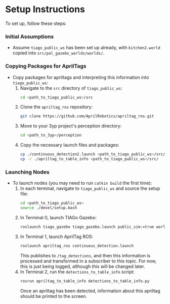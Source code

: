 # Setup Instructions

To set up, follow these steps:

### Initial Assumptions
- Assume `tiago_public_ws` has been set up already, with `kitchen2.world` copied into `src/pal_gazebo_worlds/worlds/`.

### Copying Packages for AprilTags
- Copy packages for apriltags and interpreting this information into `tiago_public_ws`:
  1. Navigate to the `src` directory of `tiago_public_ws`:
     ```bash
     cd <path_to_tiago_public_ws>/src
     ```
  2. Clone the `apriltag_ros` repository:
     ```bash
     git clone https://github.com/AprilRobotics/apriltag_ros.git
     ```
  3. Move to your 3yp project's perception directory:
     ```bash
     cd <path_to_3yp>/perception
     ```
  4. Copy the necessary launch files and packages:
     ```bash
     cp ./continuous_detection2.launch <path_to_tiago_public_ws>/src/apriltag_ros/apriltag_ros/launch/
     cp -r ./apriltag_to_table_info <path_to_tiago_public_ws>/src/
     ```

### Launching Nodes
- To launch nodes (you may need to run `catkin build` the first time):
  1. In each terminal, navigate to `tiago_public_ws` and source the setup file:
     ```bash
     cd <path_to_tiago_public_ws>
     source ./devel/setup.bash
     ```
  2. In Terminal 0, launch TIAGo Gazebo:
     ```bash
     roslaunch tiago_gazebo tiago_gazebo.launch public_sim:=true world:=kitchen2
     ```
  3. In Terminal 1, launch AprilTag ROS:
     ```bash
     roslaunch apriltag_ros continuous_detection.launch
     ```
     This publishes to `/tag_detections`, and then this information is processed and transformed in a subscriber to this topic. For now, this is just being logged, although this will be changed later.
  4. In Terminal 2, run the `detections_to_table_info` script:
     ```bash
     rosrun apriltag_to_table_info detections_to_table_info.py
     ```
     Once an apriltag has been detected, information about this apriltag should be printed to the screen.

